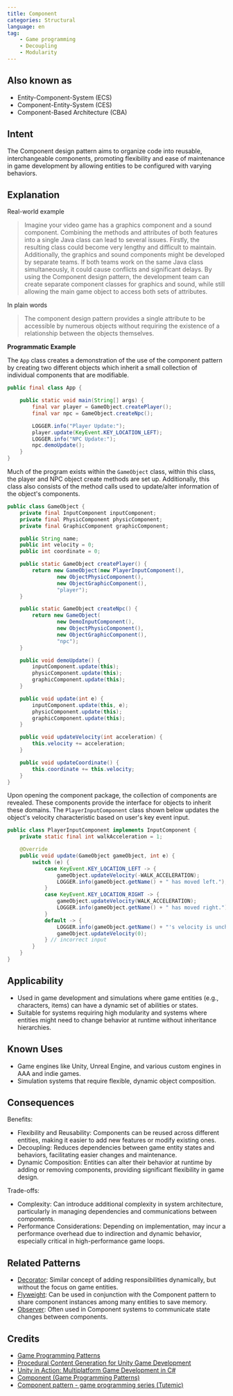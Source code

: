 ```yaml
---
title: Component
categories: Structural
language: en
tag:
    - Game programming
    - Decoupling
    - Modularity
---
```


## Also known as

* Entity-Component-System (ECS)
* Component-Entity-System (CES)
* Component-Based Architecture (CBA)

## Intent

The Component design pattern aims to organize code into reusable, interchangeable components, promoting flexibility and ease of maintenance in game development by allowing entities to be configured with varying behaviors.

## Explanation

Real-world example

> Imagine your video game has a graphics component and a sound component. Combining the methods and attributes of both features into a single Java class can lead to several issues. Firstly, the resulting class could become very lengthy and difficult to maintain. Additionally, the graphics and sound components might be developed by separate teams. If both teams work on the same Java class simultaneously, it could cause conflicts and significant delays. By using the Component design pattern, the development team can create separate component classes for graphics and sound, while still allowing the main game object to access both sets of attributes.

In plain words

> The component design pattern provides a single attribute to be accessible by numerous objects without requiring the existence of a relationship between the objects themselves.

**Programmatic Example**

The `App` class creates a demonstration of the use of the component pattern by creating two different objects which inherit a small collection of individual components that are modifiable.

```java
public final class App {

    public static void main(String[] args) {
        final var player = GameObject.createPlayer();
        final var npc = GameObject.createNpc();

        LOGGER.info("Player Update:");
        player.update(KeyEvent.KEY_LOCATION_LEFT);
        LOGGER.info("NPC Update:");
        npc.demoUpdate();
    }
}
```

Much of the program exists within the `GameObject` class, within this class, the player and NPC object create methods are set up. Additionally, this class also consists of the method calls used to update/alter information of the object's components.

```java
public class GameObject {
    private final InputComponent inputComponent;
    private final PhysicComponent physicComponent;
    private final GraphicComponent graphicComponent;

    public String name;
    public int velocity = 0;
    public int coordinate = 0;

    public static GameObject createPlayer() {
        return new GameObject(new PlayerInputComponent(),
                new ObjectPhysicComponent(),
                new ObjectGraphicComponent(),
                "player");
    }

    public static GameObject createNpc() {
        return new GameObject(
                new DemoInputComponent(),
                new ObjectPhysicComponent(),
                new ObjectGraphicComponent(),
                "npc");
    }

    public void demoUpdate() {
        inputComponent.update(this);
        physicComponent.update(this);
        graphicComponent.update(this);
    }

    public void update(int e) {
        inputComponent.update(this, e);
        physicComponent.update(this);
        graphicComponent.update(this);
    }

    public void updateVelocity(int acceleration) {
        this.velocity += acceleration;
    }

    public void updateCoordinate() {
        this.coordinate += this.velocity;
    }
}
```

Upon opening the component package, the collection of components are revealed. These components provide the interface for objects to inherit these domains. The `PlayerInputComponent` class shown below updates the object's velocity characteristic based on user's key event input.

```java
public class PlayerInputComponent implements InputComponent {
    private static final int walkAcceleration = 1;

    @Override
    public void update(GameObject gameObject, int e) {
        switch (e) {
            case KeyEvent.KEY_LOCATION_LEFT -> {
                gameObject.updateVelocity(-WALK_ACCELERATION);
                LOGGER.info(gameObject.getName() + " has moved left.");
            }
            case KeyEvent.KEY_LOCATION_RIGHT -> {
                gameObject.updateVelocity(WALK_ACCELERATION);
                LOGGER.info(gameObject.getName() + " has moved right.");
            }
            default -> {
                LOGGER.info(gameObject.getName() + "'s velocity is unchanged due to the invalid input");
                gameObject.updateVelocity(0);
            } // incorrect input
        }
    }
}
```

## Applicability

* Used in game development and simulations where game entities (e.g., characters, items) can have a dynamic set of abilities or states.
* Suitable for systems requiring high modularity and systems where entities might need to change behavior at runtime without inheritance hierarchies.

## Known Uses

* Game engines like Unity, Unreal Engine, and various custom engines in AAA and indie games.
* Simulation systems that require flexible, dynamic object composition.

## Consequences

Benefits:

* Flexibility and Reusability: Components can be reused across different entities, making it easier to add new features or modify existing ones.
* Decoupling: Reduces dependencies between game entity states and behaviors, facilitating easier changes and maintenance.
* Dynamic Composition: Entities can alter their behavior at runtime by adding or removing components, providing significant flexibility in game design.

Trade-offs:

* Complexity: Can introduce additional complexity in system architecture, particularly in managing dependencies and communications between components.
* Performance Considerations: Depending on implementation, may incur a performance overhead due to indirection and dynamic behavior, especially critical in high-performance game loops.

## Related Patterns

* [Decorator](https://java-design-patterns.com/patterns/decorator/): Similar concept of adding responsibilities dynamically, but without the focus on game entities.
* [Flyweight](https://java-design-patterns.com/patterns/flyweight/): Can be used in conjunction with the Component pattern to share component instances among many entities to save memory.
* [Observer](https://java-design-patterns.com/patterns/observer/): Often used in Component systems to communicate state changes between components.

## Credits

* [Game Programming Patterns](https://amzn.to/4cDRWhV)
* [Procedural Content Generation for Unity Game Development](https://amzn.to/3vBKCTp)
* [Unity in Action: Multiplatform Game Development in C#](https://amzn.to/3THO6vw)
* [Component (Game Programming Patterns)](https://gameprogrammingpatterns.com/component.html)
* [Component pattern - game programming series (Tutemic)](https://www.youtube.com/watch?v=n92GBp2WMkg&ab_channel=Tutemic)
